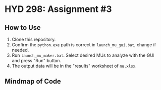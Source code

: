 # HYD 298: Assignment #3

## How to Use

1. Clone this repository.
2. Confirm the `python.exe` path is correct in `launch_mu_gui.bat`, change if needed.
3. Run `launch_mu_maker.bat`. Select desired MUs to analyze with the GUI and press "Run" button.
4. The output data will be in the "results" worksheet of `mu.xlsx`.


## Mindmap of Code
